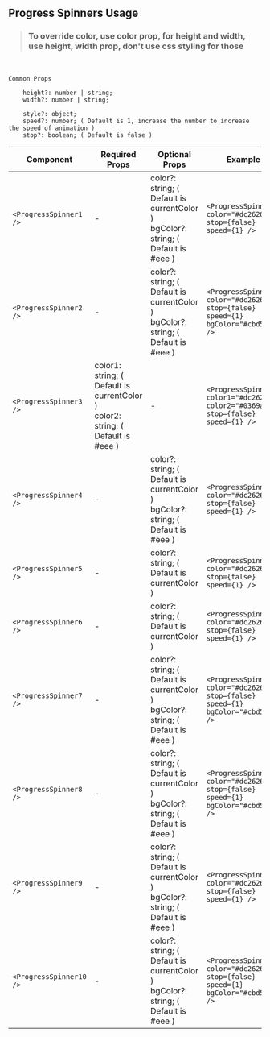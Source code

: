 ## Progress Spinners Usage

> ### To override **color**, use **color** prop, for **height** and **width**, use **height**, **width** prop, don't use css styling for those
</br >

```
Common Props

    height?: number | string;
    width?: number | string;
    
    style?: object;
    speed?: number; ( Default is 1, increase the number to increase the speed of animation )
    stop?: boolean; ( Default is false )

```

|  Component  | Required Props | Optional Props | Example |
| ------------- | ------------- | ------------- | ------------- |
| ```<ProgressSpinner1 />```  |  -  | color?: string; ( Default is currentColor )<br >bgColor?: string; ( Default is #eee )  | ```<ProgressSpinner1 color="#dc2626" stop={false} speed={1} />```  |
| ```<ProgressSpinner2 />```  |  -  | color?: string; ( Default is currentColor )<br >bgColor?: string; ( Default is #eee )  | ```<ProgressSpinner2 color="#dc2626" stop={false} speed={1} bgColor="#cbd5e1" />```  |
| ```<ProgressSpinner3 />```  | color1: string; ( Default is currentColor )<br />color2: string; ( Default is #eee )  |  -  | ```<ProgressSpinner3 color1="#dc2626" color2="#0369a1" stop={false} speed={1} />```  |
| ```<ProgressSpinner4 />```  |  -  | color?: string; ( Default is currentColor )<br >bgColor?: string; ( Default is #eee )  | ```<ProgressSpinner4 color="#dc2626" stop={false} speed={1} />```  |
| ```<ProgressSpinner5 />```  |  -  | color?: string; ( Default is currentColor )  | ```<ProgressSpinner5 color="#dc2626" stop={false} speed={1} />```  |
| ```<ProgressSpinner6 />```  |  -  | color?: string; ( Default is currentColor )  | ```<ProgressSpinner6 color="#dc2626" stop={false} speed={1} />```  |
| ```<ProgressSpinner7 />```  |  -  | color?: string; ( Default is currentColor )<br >bgColor?: string; ( Default is #eee )  | ```<ProgressSpinner7 color="#dc2626" stop={false} speed={1} bgColor="#cbd5e1" />```  |
| ```<ProgressSpinner8 />```  |  -  | color?: string; ( Default is currentColor )<br >bgColor?: string; ( Default is #eee )  | ```<ProgressSpinner8 color="#dc2626" stop={false} speed={1} bgColor="#cbd5e1" />```  |
| ```<ProgressSpinner9 />```  |  -  | color?: string; ( Default is currentColor )<br >bgColor?: string; ( Default is #eee )  | ```<ProgressSpinner9 color="#dc2626" stop={false} speed={1} />```  |
| ```<ProgressSpinner10 />```  |  -  | color?: string; ( Default is currentColor )<br >bgColor?: string; ( Default is #eee )  | ```<ProgressSpinner10 color="#dc2626" stop={false} speed={1} bgColor="#cbd5e1" />```  |
